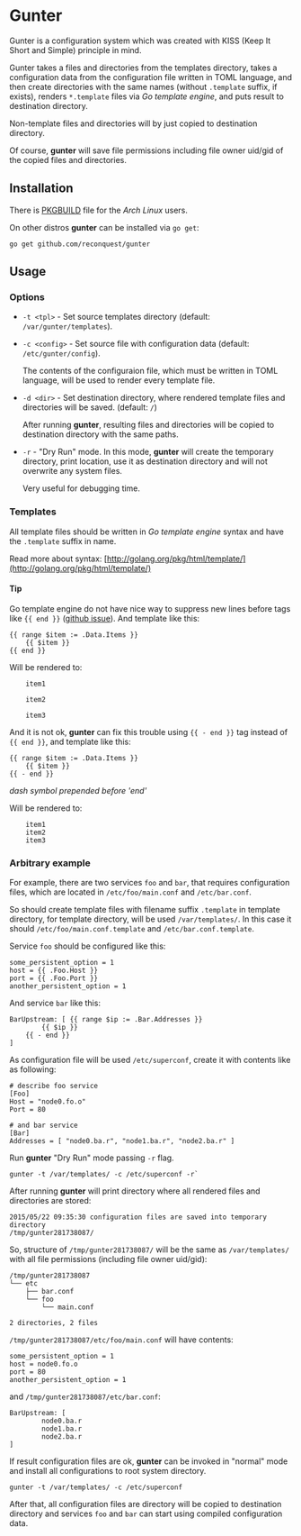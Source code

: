# Gunter

Gunter is a configuration system which was created with KISS (Keep It
Short and Simple) principle in mind.

Gunter takes a files and directories from the templates directory,
takes a configuration data from the configuration file written in TOML language,
and then create directories with the same names (without `.template` suffix, if
exists), renders `*.template` files via *Go template engine*,
and puts result to destination directory.

Non-template files and directories will by just copied to destination directory.

Of course, **gunter** will save file permissions including file owner uid/gid of
the copied files and directories.

## Installation

There is
[PKGBUILD](https://raw.githubusercontent.com/reconquest/gunter/pkgbuild/PKGBUILD)
file for the *Arch Linux* users.

On other distros **gunter** can be installed via `go get`:

```
go get github.com/reconquest/gunter
```

## Usage

### Options

- `-t <tpl>` - Set source templates directory (default:
    `/var/gunter/templates`).

- `-c <config>` - Set source file with configuration data (default:
    `/etc/gunter/config`).

    The contents of the configuraion file, which must be written in TOML
    language, will be used to render every template file.

- `-d <dir>` - Set destination directory, where rendered template files and
    directories will be saved. (default: `/`)

    After running **gunter**, resulting files and directories will be copied
    to destination directory with the same paths.

- `-r` - "Dry Run" mode. In this mode, **gunter** will create the temporary
    directory, print location, use it as destination directory and will not
    overwrite any system files.

    Very useful for debugging time.

### Templates

All template files should be written in *Go template engine* syntax and have
the `.template` suffix in name.

Read more about syntax:
[http://golang.org/pkg/html/template/](http://golang.org/pkg/html/template/)

#### Tip

Go template engine do not have nice way to suppress new lines before
tags like `{{ end }}`
([github issue](https://github.com/golang/go/issues/9969)).
And template like this:
```
{{ range $item := .Data.Items }}
	{{ $item }}
{{ end }}
```

Will be rendered to:
```
	item1

	item2

	item3
```

And it is not ok, **gunter** can fix this trouble using
`{{ - end }}` tag instead of `{{ end }}`, and template like this:
```
{{ range $item := .Data.Items }}
	{{ $item }}
{{ - end }}
```
*dash symbol prepended before 'end'*

Will be rendered to:
```
	item1
	item2
	item3
```

### Arbitrary example

For example, there are two services `foo` and `bar`, that requires
configuration files, which are located in `/etc/foo/main.conf` and
`/etc/bar.conf`.

So should create template files with filename suffix `.template` in template
directory, for template directory, will be used `/var/templates/`. In this case
it should `/etc/foo/main.conf.template` and `/etc/bar.conf.template`.

Service `foo` should be configured like this:
```
some_persistent_option = 1
host = {{ .Foo.Host }}
port = {{ .Foo.Port }}
another_persistent_option = 1
```

And service `bar` like this:
```
BarUpstream: [ {{ range $ip := .Bar.Addresses }}
        {{ $ip }}
    {{ - end }}
]
```

As configuration file will be used `/etc/superconf`, create it with contents
like as following:
```
# describe foo service
[Foo]
Host = "node0.fo.o"
Port = 80

# and bar service
[Bar]
Addresses = [ "node0.ba.r", "node1.ba.r", "node2.ba.r" ]
```

Run **gunter** "Dry Run" mode passing `-r` flag.
```
gunter -t /var/templates/ -c /etc/superconf -r`
```

After running **gunter** will print directory where all rendered files and
directories are stored:
```
2015/05/22 09:35:30 configuration files are saved into temporary directory
/tmp/gunter281738087/
```

So, structure of `/tmp/gunter281738087/` will be the same as `/var/templates/`
with all file permissions (including file owner uid/gid):

```
/tmp/gunter281738087
└── etc
    ├── bar.conf
    └── foo
        └── main.conf

2 directories, 2 files
```

`/tmp/gunter281738087/etc/foo/main.conf` will have contents:
```
some_persistent_option = 1
host = node0.fo.o
port = 80
another_persistent_option = 1
```

and `/tmp/gunter281738087/etc/bar.conf`:
```
BarUpstream: [
        node0.ba.r
        node1.ba.r
        node2.ba.r
]
```

If result configuration files are ok, **gunter** can be invoked in "normal"
mode and install all configurations to root system directory.
```
gunter -t /var/templates/ -c /etc/superconf
```

After that, all configuration files are directory will be copied to
destination directory and services `foo` and `bar` can start using compiled
configuration data.
